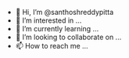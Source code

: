 - 👋 Hi, I’m @santhoshreddypitta
- 👀 I’m interested in ...
- 🌱 I’m currently learning ...
- 💞️ I’m looking to collaborate on ...
- 📫 How to reach me ...

<!---
santhoshreddypitta/santhoshreddypitta is a ✨ special ✨ repository because its `README.md` (this file) appears on your GitHub profile.
You can click the Preview link to take a look at your changes.
--->
